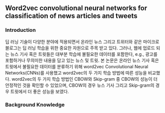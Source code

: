 ## Word2vec convolutional neural networks for classification of news articles and tweets

### Introduction
 딥 러닝 기술이 다양한 분야에 적용되면서 온라인 뉴스 그리고 트위터와 같은 마이크로 블로그는 딥 러닝 학습을 위한 중요한 자원으로 주목 받고 있다. 그러나, 웹에 업로드 되는 뉴스 기사 혹은 트윗들은 대부분 학습에 불필요한 데이터를 포함한다, e.g., 광고를 포함하거나 무의미한 내용을 담고 있는 뉴스 및 트윗. 본 논문은 온라인 뉴스 기사 혹은 트윗에서 불필요한 데이터를 분류하기 위해 word2vec Convolutional Neural Networks(CNNs)를 사용했고 word2vec의 두 가지 학습 방법에 따른 성능을 비교했다. word2vec의 두 가지 학습 방법인 CBOW와 Skip-gram 중 CBOW의 성능이 더 안정적인 것을 확인할 수 있었으며, CBOW의 경우 뉴스 기사 그리고 Skip-gram의 경우 트윗에서 더 좋은 성능을 보였다.

### Background Knowledge

